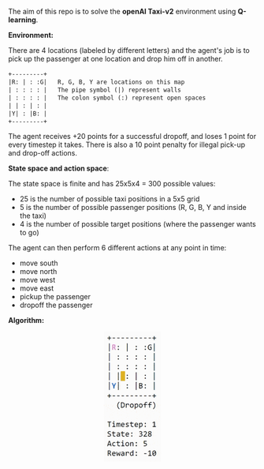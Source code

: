 The aim of this repo is to solve the **openAI Taxi-v2** environment using **Q-learning**.

**Environment:**

There are 4 locations (labeled by different letters) and the agent's job is to pick up the passenger at one location and drop him off in another.

```
+---------+
|R: | : :G|   R, G, B, Y are locations on this map
| : : : : |   The pipe symbol (|) represent walls
| : : : : |   The colon symbol (:) represent open spaces
| | : | : |
|Y| : |B: |
+---------+ 
```

The agent receives +20 points for a successful dropoff, and loses 1 point for every timestep it takes.
There is also a 10 point penalty for illegal pick-up and drop-off actions.

**State space and action space**:

The state space is finite and has 25x5x4 = 300 possible values:
- 25 is the number of possible taxi positions in a 5x5 grid
- 5 is the number of possible passenger positions (R, G, B, Y and inside the taxi)
- 4 is the number of possible target positions (where the passenger wants to go)

The agent can then perform 6 different actions at any point in time:
- move south
- move north
- move west
- move east
- pickup the passenger
- dropoff the passenger

**Algorithm:**

<p align="center">
  <img width="116" height="264" src="docs/random_play.gif">
</p>
